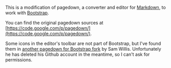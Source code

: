 This is a modification of pagedown, a converter and editor for [Markdown](http://daringfireball.net/projects/markdown/), to work with [Bootstrap](http://twitter.github.io/bootstrap/).

You can find the original pagedown sources at [https://code.google.com/p/pagedown/](https://code.google.com/p/pagedown/).

Some icons in the editor's toolbar are not part of Bootstrap, but I've found them in [another pagedown for Bootstrap fork](https://github.com/samwillis/pagedown-bootstrap) by Sam Willis. Unfortunately he has deleted his Github account in the meantime, so I can't ask for permissions.